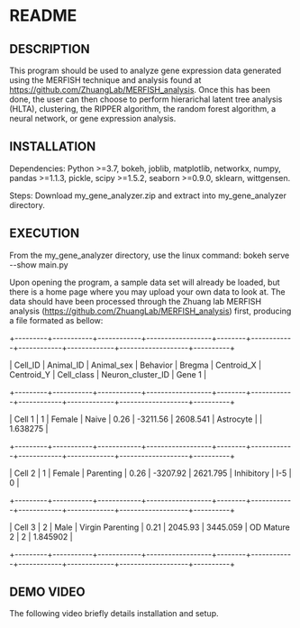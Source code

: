 # README

## DESCRIPTION

This program should be used to analyze gene expression data generated using the MERFISH technique and analysis found at https://github.com/ZhuangLab/MERFISH_analysis. Once
this has been done, the user can then choose to perform hierarichal latent tree analysis (HLTA), clustering, the RIPPER algorithm, the random forest algorithm, a neural
network, or gene expression analysis.


## INSTALLATION

Dependencies: Python >=3.7, bokeh, joblib, matplotlib, networkx, numpy, pandas >=1.1.3, pickle, scipy >=1.5.2, seaborn >=0.9.0, sklearn, wittgensen.

Steps: Download my_gene_analyzer.zip and extract into my_gene_analyzer directory.


## EXECUTION

From the my_gene_analyzer directory, use the linux command:
     bokeh serve --show main.py
     
Upon opening the program, a sample data set will already be loaded, but there is a home page where you may upload your own data to look at. The data should have been
processed through the Zhuang lab MERFISH analysis (https://github.com/ZhuangLab/MERFISH_analysis) first, producing a file formated as bellow:

+---------+-----------+------------+------------------+--------+------------+------------+-------------+-------------------+----------+

| Cell_ID | Animal_ID | Animal_sex | Behavior         | Bregma | Centroid_X | Centroid_Y | Cell_class  | Neuron_cluster_ID | Gene 1   |

+---------+-----------+------------+------------------+--------+------------+------------+-------------+-------------------+----------+

| Cell 1  | 1         | Female     | Naive            | 0.26   | -3211.56   | 2608.541   | Astrocyte   |                   | 1.638275 |

+---------+-----------+------------+------------------+--------+------------+------------+-------------+-------------------+----------+

| Cell 2  | 1         | Female     | Parenting        | 0.26   | -3207.92   | 2621.795   | Inhibitory  | I-5               | 0        |

+---------+-----------+------------+------------------+--------+------------+------------+-------------+-------------------+----------+

| Cell 3  | 2         | Male       | Virgin Parenting | 0.21   | 2045.93    | 3445.059   | OD Mature 2 | 2                 | 1.845902 |

+---------+-----------+------------+------------------+--------+------------+------------+-------------+-------------------+----------+


## DEMO VIDEO
The following video briefly details installation and setup.

